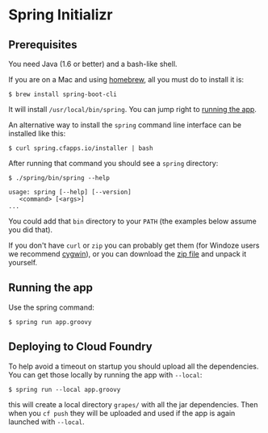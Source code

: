 # Spring Initializr

## Prerequisites

You need Java (1.6 or better) and a bash-like shell. 

If you are on a Mac and using [homebrew](http://brew.sh/), all you must do to install it is:

    $ brew install spring-boot-cli
    
It will install `/usr/local/bin/spring`. You can jump right to [running the app](#running_the_app).

An alternative way to install the `spring` command line interface can be installed like this:

    $ curl spring.cfapps.io/installer | bash

After running that command you should see a `spring` directory:

    $ ./spring/bin/spring --help
    
    usage: spring [--help] [--version] 
       <command> [<args>]
    ...

You could add that `bin` directory to your `PATH` (the examples below
assume you did that).

If you don't have `curl` or `zip` you can probably get them (for
Windoze users we recommend [cygwin](http://cygwin.org)), or you can
download the [zip file](http://spring.cfapps.io/spring.zip) and unpack
it yourself.

<a name="running_the_app"></a>
## Running the app

Use the spring command:

    $ spring run app.groovy

## Deploying to Cloud Foundry

To help avoid a timeout on startup you should upload all the
dependencies.  You can get those locally by running the app with
`--local`:

    $ spring run --local app.groovy
    
this will create a local directory `grapes/` with all the jar
dependencies.  Then when you `cf push` they will be uploaded and used
if the app is again launched with `--local`.
